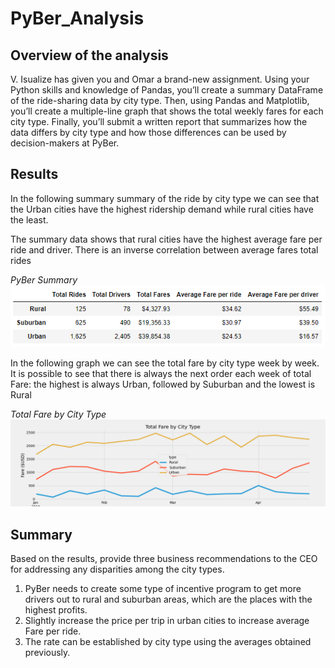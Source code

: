 # PyBer_Analysis

## Overview of the analysis

V. Isualize has given you and Omar a brand-new assignment. Using your Python skills and knowledge of Pandas, you’ll create a summary DataFrame of the ride-sharing data by city type. Then, using Pandas and Matplotlib, you’ll create a multiple-line graph that shows the total weekly fares for each city type. Finally, you’ll submit a written report that summarizes how the data differs by city type and how those differences can be used by decision-makers at PyBer.

## Results

In the following summary summary of the ride by city type 
we can see that the Urban cities have the highest ridership 
demand while rural cities have the least. 

The summary data shows that rural cities have the highest average fare per ride and driver.
There is an inverse correlation between average fares total rides


*PyBer Summary*
![image](images/pyber_summary.png)

In the following graph we can see the total fare by city type week by week.
It is possible to see that there is always the next order each week of total Fare:
the highest is always Urban, followed by Suburban and the lowest is Rural

*Total Fare by City Type*
![image](images/Pyber_fare_summary.png)


## Summary

Based on the results, provide three business recommendations to the CEO for addressing any disparities among the city types.


1. PyBer needs to create some type of incentive program to get more drivers out to rural and suburban areas, which are the places with the highest profits.
2. Slightly increase the price per trip in urban cities to increase average Fare per ride.
3. The rate can be established by city type using the averages obtained previously.